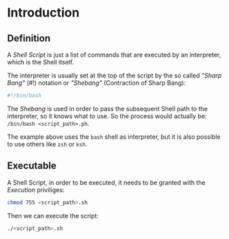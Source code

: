 # Introduction
## Definition
A *Shell Script* is just a list of commands that are executed by an interpreter, which is the Shell itself.

The interpreter is usually set at the top of the script by the so called *"Sharp Bang"* (#!) notation or *"Shebang"* (Contraction of Sharp Bang):
```bash
#!/bin/bash
```

The *Shebang* is used in order to pass the subsequent Shell path to the interpreter, so it knows what to use. So the process would actually be: `/bin/bash <script_path>.ph`.

The example above uses the `bash` shell as interpreter, but it is also possible to use others like `zsh` or `ksh`.

## Executable
A Shell Script, in order to be executed, it needs to be granted with the *Execution* priviliges:
```bash
chmod 755 <script_path>.sh
```
Then we can execute the script:
```bash
./<script_path>.sh
```